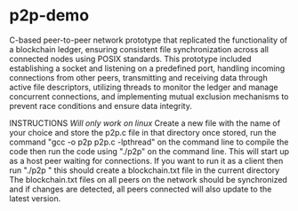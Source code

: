 # p2p-demo
C-based peer-to-peer network prototype that replicated the functionality of a blockchain ledger, ensuring consistent file synchronization across all connected nodes using POSIX standards. This prototype included establishing a socket and listening on a predefined port, handling incoming connections from other peers, transmitting and receiving data through active file descriptors, utilizing threads to monitor the ledger and manage concurrent connections, and implementing mutual exclusion mechanisms to prevent race conditions and ensure data integrity.

INSTRUCTIONS
*Will only work on linux*
Create a new file with the name of your choice and store the p2p.c file in that directory
once stored, run the command "gcc -o p2p p2p.c -lpthread" on the command line to compile the code
then run the code using "./p2p" on the command line. This will start up as a host peer waiting for connections.
If you want to run it as a client then run "./p2p <IP address of host>"
this should create a blockchain.txt file in the current directory
The blockchain.txt files on all peers on the network should be synchronized and if changes are detected, all peers connected will also update to the latest version.
